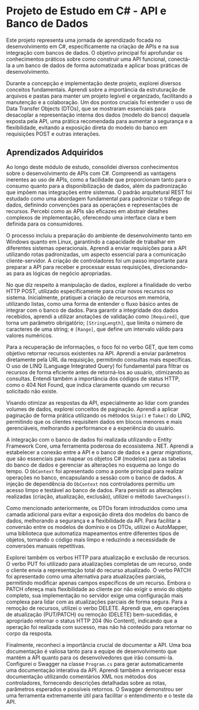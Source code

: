 # Projeto de Estudo em C# - API e Banco de Dados

Este projeto representa uma jornada de aprendizado focada no desenvolvimento em C#, especificamente na criação de APIs e na sua integração com bancos de dados. O objetivo principal foi aprofundar os conhecimentos práticos sobre como construir uma API funcional, conectá-la a um banco de dados de forma automatizada e aplicar boas práticas de desenvolvimento.

Durante a concepção e implementação deste projeto, explorei diversos conceitos fundamentais. Aprendi sobre a importância da estruturação de arquivos e pastas para manter um projeto legível e organizado, facilitando a manutenção e a colaboração. Um dos pontos cruciais foi entender o uso de Data Transfer Objects (DTOs), que se mostraram essenciais para desacoplar a representação interna dos dados (modelo do banco) daquela exposta pela API, uma prática recomendada para aumentar a segurança e a flexibilidade, evitando a exposição direta do modelo do banco em requisições POST e outras interações.

## Aprendizados Adquiridos

Ao longo deste módulo de estudo, consolidei diversos conhecimentos sobre o desenvolvimento de APIs com C#. Compreendi as vantagens inerentes ao uso de APIs, como a facilidade que proporcionam tanto para o consumo quanto para a disponibilização de dados, além da padronização que impõem nas integrações entre sistemas. O padrão arquitetural REST foi estudado como uma abordagem fundamental para padronizar o tráfego de dados, definindo convenções para as operações e representações de recursos. Percebi como as APIs são eficazes em abstrair detalhes complexos de implementação, oferecendo uma interface clara e bem definida para os consumidores.

O processo incluiu a preparação do ambiente de desenvolvimento tanto em Windows quanto em Linux, garantindo a capacidade de trabalhar em diferentes sistemas operacionais. Aprendi a enviar requisições para a API utilizando rotas padronizadas, um aspecto essencial para a comunicação cliente-servidor. A criação de controladores foi um passo importante para preparar a API para receber e processar essas requisições, direcionando-as para as lógicas de negócio apropriadas.

No que diz respeito à manipulação de dados, explorei a finalidade do verbo HTTP POST, utilizado especificamente para criar novos recursos no sistema. Inicialmente, pratiquei a criação de recursos em memória, utilizando listas, como uma forma de entender o fluxo básico antes de integrar com o banco de dados. Para garantir a integridade dos dados recebidos, aprendi a utilizar anotações de validação como `[Required]`, que torna um parâmetro obrigatório; `[StringLength]`, que limita o número de caracteres de uma string; e `[Range]`, que define um intervalo válido para valores numéricos.

Para a recuperação de informações, o foco foi no verbo GET, que tem como objetivo retornar recursos existentes na API. Aprendi a enviar parâmetros diretamente pela URL da requisição, permitindo consultas mais específicas. O uso de LINQ (Language Integrated Query) foi fundamental para filtrar os recursos de forma eficiente antes de retorná-los ao usuário, otimizando as consultas. Entendi também a importância dos códigos de status HTTP, como o 404 Not Found, que indica claramente quando um recurso solicitado não existe.

Visando otimizar as respostas da API, especialmente ao lidar com grandes volumes de dados, explorei conceitos de paginação. Aprendi a aplicar paginação de forma prática utilizando os métodos `Skip()` e `Take()` do LINQ, permitindo que os clientes requisitem dados em blocos menores e mais gerenciáveis, melhorando a performance e a experiência do usuário.

A integração com o banco de dados foi realizada utilizando o Entity Framework Core, uma ferramenta poderosa do ecossistema .NET. Aprendi a estabelecer a conexão entre a API e o banco de dados e a gerar *migrations*, que são essenciais para mapear os objetos C# (modelos) para as tabelas do banco de dados e gerenciar as alterações no esquema ao longo do tempo. O `DbContext` foi apresentado como a ponte principal para realizar operações no banco, encapsulando a sessão com o banco de dados. A injeção de dependência do `DbContext` nos controladores permitiu um acesso limpo e testável ao banco de dados. Para persistir as alterações realizadas (criação, atualização, exclusão), utilizei o método `SaveChanges()`.

Como mencionado anteriormente, os DTOs foram introduzidos como uma camada adicional para evitar a exposição direta dos modelos do banco de dados, melhorando a segurança e a flexibilidade da API. Para facilitar a conversão entre os modelos de domínio e os DTOs, utilizei o AutoMapper, uma biblioteca que automatiza mapeamentos entre diferentes tipos de objetos, tornando o código mais limpo e reduzindo a necessidade de conversões manuais repetitivas.

Explorei também os verbos HTTP para atualização e exclusão de recursos. O verbo PUT foi utilizado para atualizações completas de um recurso, onde o cliente envia a representação total do recurso atualizado. O verbo PATCH foi apresentado como uma alternativa para atualizações parciais, permitindo modificar apenas campos específicos de um recurso. Embora o PATCH ofereça mais flexibilidade ao cliente por não exigir o envio do objeto completo, sua implementação no servidor exige uma configuração mais complexa para lidar com as atualizações parciais de forma segura. Para a remoção de recursos, utilizei o verbo DELETE. Aprendi que, em operações de atualização (PUT/PATCH) ou remoção (DELETE) bem-sucedidas, é apropriado retornar o status HTTP 204 (No Content), indicando que a operação foi realizada com sucesso, mas não há conteúdo para retornar no corpo da resposta.

Finalmente, reconheci a importância crucial de documentar a API. Uma boa documentação é valiosa tanto para a equipe de desenvolvimento que mantém a API quanto para os desenvolvedores que irão consumi-la. Configurei o Swagger na classe `Program.cs` para gerar automaticamente uma documentação interativa da API. Aprendi também a enriquecer essa documentação utilizando comentários XML nos métodos dos controladores, fornecendo descrições detalhadas sobre as rotas, parâmetros esperados e possíveis retornos. O Swagger demonstrou ser uma ferramenta extremamente útil para facilitar o entendimento e o teste da API.
